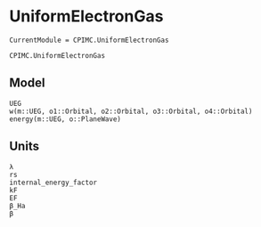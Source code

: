 # UniformElectronGas

```@meta
CurrentModule = CPIMC.UniformElectronGas
```

```@docs
CPIMC.UniformElectronGas
```

## Model

```@docs
UEG
w(m::UEG, o1::Orbital, o2::Orbital, o3::Orbital, o4::Orbital)
energy(m::UEG, o::PlaneWave)
```

## Units

```@docs
λ
rs
internal_energy_factor
kF
EF
β_Ha
β
```
